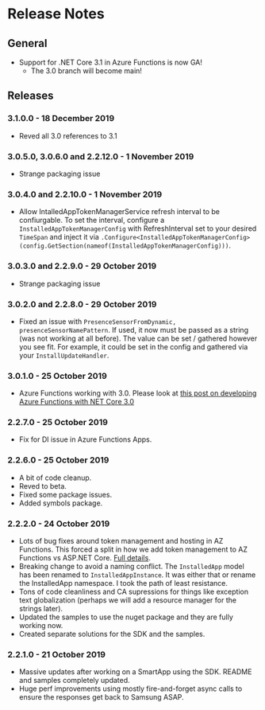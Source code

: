 # Release Notes

## General

- Support for .NET Core 3.1 in Azure Functions is now GA!
  - The 3.0 branch will become main!

## Releases

### 3.1.0.0 - 18 December 2019

- Reved all 3.0 references to 3.1

### 3.0.5.0, 3.0.6.0 and 2.2.12.0 - 1 November 2019

- Strange packaging issue

### 3.0.4.0 and 2.2.10.0 - 1 November 2019

- Allow IntalledAppTokenManagerService refresh interval to be confiurgable.  To set the interval, configure a ```InstalledAppTokenManagerConfig``` with RefreshInterval set to your desired ```TimeSpan``` and inject it via ```.Configure<InstalledAppTokenManagerConfig>(config.GetSection(nameof(InstalledAppTokenManagerConfig)))```.

### 3.0.3.0 and 2.2.9.0 - 29 October 2019

- Strange packaging issue

### 3.0.2.0 and 2.2.8.0 - 29 October 2019

- Fixed an issue with ```PresenceSensorFromDynamic, presenceSensorNamePattern```.  If used, it now must be passed as a string (was not working at all before).  The value can be set / gathered however you see fit.  For example, it could be set in the config and gathered via your ```InstallUpdateHandler```.

### 3.0.1.0 - 25 October 2019

- Azure Functions working with 3.0.  Please look at [this post on developing Azure Functions with NET Core 3.0](https://dev.to/azure/develop-azure-functions-using-net-core-3-0-gcm)

### 2.2.7.0 - 25 October 2019

- Fix for DI issue in Azure Functions Apps.

### 2.2.6.0 - 25 October 2019

- A bit of code cleanup.
- Reved to beta.
- Fixed some package issues.
- Added symbols package.

### 2.2.2.0 - 24 October 2019

- Lots of bug fixes around token management and hosting in AZ Functions.  This forced a split in how we add token management to AZ Functions vs ASP.NET Core.  [Full details](https://github.com/ianisms/SmartThings.NETCoreWebHookSDK/blob/master/README.md#installed-app-token-management-utils).
- Breaking change to avoid a naming conflict.  The ```InstalledApp``` model has been renamed to ```InstalledAppInstance```.  It was either that or rename the InstalledApp namespace.  I took the path of least resistance.
- Tons of code cleanliness and CA supressions for things like exception text globalization (perhaps we will add a resource manager for the strings later).
- Updated the samples to use the nuget package and they are fully working now.
- Created separate solutions for the SDK and the samples.

### 2.2.1.0 - 21 October 2019

- Massive updates after working on a SmartApp using the SDK.  README and samples completely updated.
- Huge perf improvements using mostly fire-and-forget async calls to ensure the responses get back to Samsung ASAP.
